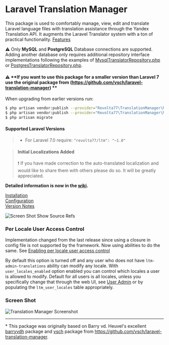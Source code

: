 # Laravel Translation Manager

This package is used to comfortably manage, view, edit and translate Laravel language files with
translation assistance through the Yandex Translation API. It augments the Laravel Translator
system with a ton of practical functionality. [Features]

:warning: Only **MySQL** and **PostgreSQL** Database connections are supported. Adding another
database only requires additional repository interface implementations following the examples of
[MysqlTranslatorRepository.php] or [PostgresTranslatorRepository.php].

#### :warning: **If you want to use this package for a smaller version than Laravel 7 use the original package from (https://github.com/vsch/laravel-translation-manager) ** 

When upgrading from earlier versions run:

```bash
$ php artisan vendor:publish --provider="Revolta77\TranslationManager\ManagerServiceProvider" --tag=public --force
$ php artisan vendor:publish --provider="Revolta77\TranslationManager\ManagerServiceProvider" --tag=migrations
$ php artisan migrate
```

#### Supported Laravel Versions

> * For Laravel 7.0 require: `"revolta77/ltm": "~1.0"`

> #### Initial Localizations Added
>
> :exclamation: If you have made correction to the auto-translated localization and would like
> to share them with others please do so. It will be greatly appreciated.

**Detailed information is now in the [wiki].**

[Installation][]  
[Configuration][]  
[Version Notes][]



![Screen Shot Show Source Refs]


### Per Locale User Access Control

Implementation changed from the last release since using a closure in config file is not
supported by the framework. Now using abilities to do the same. See
[Enabling per locale user access control]

By default this option is turned off and any user who does not have `ltm-admin-translations`
ability can modify any locale. With `user_locales_enabled` option enabled you can control which
locales a user is allowed to modify. Default for all users is all locales, unless you
specifically change that through the web UI, see [User Admin] or by populating the
`ltm_user_locales` table appropriately.

### Screen Shot

![Translation Manager Screenshot]

***

\* This package was originally based on Barry vd. Heuvel's excellent [barryvdh] package and [vsch] package from https://github.com/vsch/laravel-translation-manager.

[vsch]: https://github.com/vsch/laravel-translation-manager
[barryvdh]: https://github.com/barryvdh/laravel-translation-manager
[Configuration]: ../../wiki/Configuration
[Enabling per locale user access control]: ../../wiki/Configuration#enabling-per-locale-user-access-control
[Features]: ../../wiki/#features
[Installation]: ../../wiki/Installation
[Installation: Publishing And Running Migrations]: ../../wiki/Installation#publishing-and-running-migrations
[MysqlTranslatorRepository.php]: https://github.com/Revolta77/ltm/blob/master/src/Repositories/MysqlTranslatorRepository.php
[PostgresTranslatorRepository.php]: https://github.com/Revolta77/ltm/blob/master/src/Repositories/PostgresTranslatorRepository.php
[Removing dependency on UserPrivilegeMapper from facade alias array]: ../../wiki/Installation#removing-dependency-on-userprivilegemapper-from-facade-alias-array
[Removing dependency on UserPrivilegeMapper from service providers array]: ../../wiki/Installation#removing-dependency-on-userprivilegemapper-from-service-providers-array
[Screen Shot Show Source Refs]: https://raw.githubusercontent.com/wiki/revolta77/ltm/images/ScreenShot_ShowSourceRefs.png
[Setting up user authorization]: ../../wiki/Installation#setting-up-user-authorization
[Translation Manager Screenshot]: https://raw.githubusercontent.com/wiki/revolta77/ltm/images/ScreenShot_main.png
[User Admin]: ../../wiki/Web-Interface#user-admin
[Version Notes]: versioninfo.md
[Web Interface: Source References]: ../../wiki/Web-Interface#source-references
[wiki]: ../../wiki

